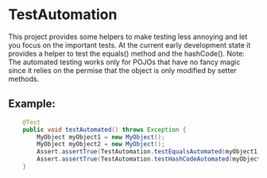 # TestAutomation
This project provides some helpers to make testing less annoying and let you focus on the important tests. At the current early development state it provides a helper to test the equals() method and the hashCode().
Note: The automated testing works only for POJOs that have no fancy magic since it relies on the permise that the object is only modified by setter methods.

## Example:

```java
    @Test
    public void testAutomated() throws Exception {
        MyObject myObject1 = new MyObject();
        MyObject myObject2 = new MyObject();
        Assert.assertTrue(TestAutomation.testEqualsAutomated(myObject1, myObject2));
        Assert.assertTrue(TestAutomation.testHashCodeAutomated(myObject1, myObject2));
    }
```
